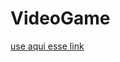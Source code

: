 # VideoGame

[use aqui esse link](https://drive.google.com/file/d/1YMAjiqv_ONNnvriuKncCbquz8wxBNjtX/view)
